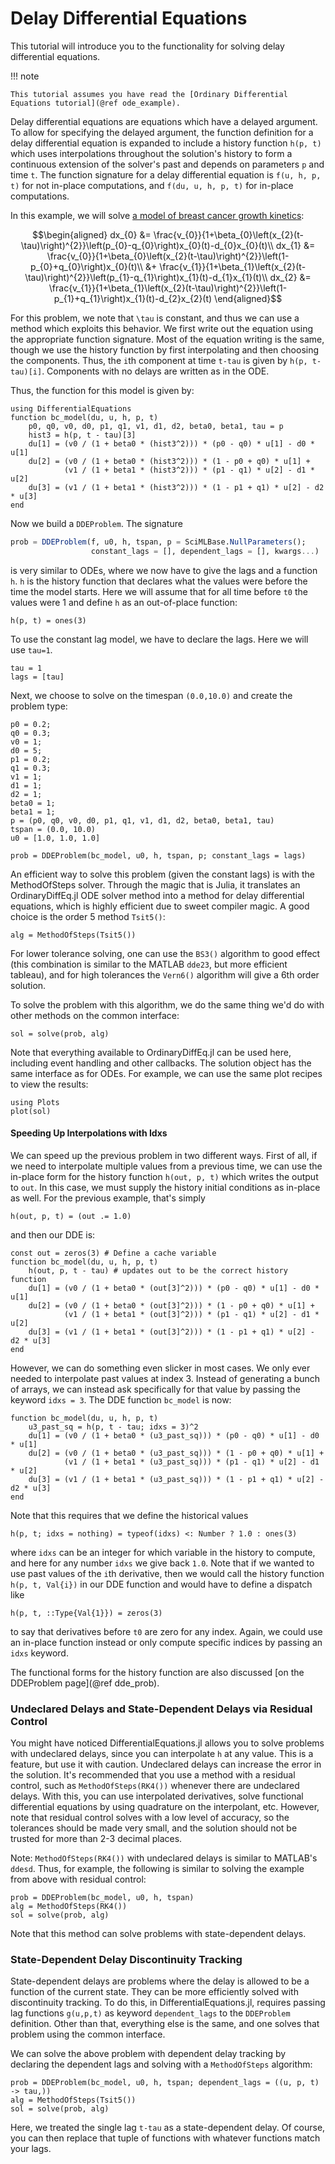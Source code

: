 # Delay Differential Equations

This tutorial will introduce you to the functionality for solving delay differential
equations.

!!! note
    
    This tutorial assumes you have read the [Ordinary Differential Equations tutorial](@ref ode_example).

Delay differential equations are equations which have a delayed argument. To allow
for specifying the delayed argument, the function definition for a delay differential
equation is expanded to include a history function `h(p, t)` which uses interpolations
throughout the solution's history to form a continuous extension of the solver's
past and depends on parameters `p` and time `t`. The function signature for a delay
differential equation is `f(u, h, p, t)` for not in-place computations, and
`f(du, u, h, p, t)` for in-place computations.

In this example, we will solve [a model of breast cancer growth kinetics](https://idp.nature.com/authorize?response_type=cookie&client_id=grover&redirect_uri=https%3A%2F%2Fwww.nature.com%2Farticles%2Fsrep02473):

```math
\begin{aligned}
dx_{0} &= \frac{v_{0}}{1+\beta_{0}\left(x_{2}(t-\tau)\right)^{2}}\left(p_{0}-q_{0}\right)x_{0}(t)-d_{0}x_{0}(t)\\
dx_{1} &= \frac{v_{0}}{1+\beta_{0}\left(x_{2}(t-\tau)\right)^{2}}\left(1-p_{0}+q_{0}\right)x_{0}(t)\\
       &+ \frac{v_{1}}{1+\beta_{1}\left(x_{2}(t-\tau)\right)^{2}}\left(p_{1}-q_{1}\right)x_{1}(t)-d_{1}x_{1}(t)\\
dx_{2} &= \frac{v_{1}}{1+\beta_{1}\left(x_{2}(t-\tau)\right)^{2}}\left(1-p_{1}+q_{1}\right)x_{1}(t)-d_{2}x_{2}(t)
\end{aligned}
```

For this problem, we note that ``\tau`` is constant, and thus we can use a method
which exploits this behavior. We first write out the equation using the appropriate
function signature. Most of the equation writing is the same, though we use the
history function by first interpolating and then choosing the components. Thus,
the `i`th component at time `t-tau` is given by `h(p, t-tau)[i]`. Components with
no delays are written as in the ODE.

Thus, the function for this model is given by:

```@example dde
using DifferentialEquations
function bc_model(du, u, h, p, t)
    p0, q0, v0, d0, p1, q1, v1, d1, d2, beta0, beta1, tau = p
    hist3 = h(p, t - tau)[3]
    du[1] = (v0 / (1 + beta0 * (hist3^2))) * (p0 - q0) * u[1] - d0 * u[1]
    du[2] = (v0 / (1 + beta0 * (hist3^2))) * (1 - p0 + q0) * u[1] +
            (v1 / (1 + beta1 * (hist3^2))) * (p1 - q1) * u[2] - d1 * u[2]
    du[3] = (v1 / (1 + beta1 * (hist3^2))) * (1 - p1 + q1) * u[2] - d2 * u[3]
end
```

Now we build a `DDEProblem`. The signature

```julia
prob = DDEProblem(f, u0, h, tspan, p = SciMLBase.NullParameters();
                  constant_lags = [], dependent_lags = [], kwargs...)
```

is very similar to ODEs, where we now have to give the lags and a function `h`.
`h` is the history function that declares what the values were before the time
the model starts. Here we will assume that for all time before `t0` the values were 1
and define `h` as an out-of-place function:

```@example dde
h(p, t) = ones(3)
```

To use the constant lag model, we have to declare the lags. Here we will use `tau=1`.

```@example dde
tau = 1
lags = [tau]
```

Next, we choose to solve on the timespan `(0.0,10.0)` and create the problem type:

```@example dde
p0 = 0.2;
q0 = 0.3;
v0 = 1;
d0 = 5;
p1 = 0.2;
q1 = 0.3;
v1 = 1;
d1 = 1;
d2 = 1;
beta0 = 1;
beta1 = 1;
p = (p0, q0, v0, d0, p1, q1, v1, d1, d2, beta0, beta1, tau)
tspan = (0.0, 10.0)
u0 = [1.0, 1.0, 1.0]

prob = DDEProblem(bc_model, u0, h, tspan, p; constant_lags = lags)
```

An efficient way to solve this problem (given the constant lags) is with the
MethodOfSteps solver. Through the magic that is Julia, it translates an OrdinaryDiffEq.jl
ODE solver method into a method for delay differential equations, which is highly
efficient due to sweet compiler magic. A good choice is the order 5 method `Tsit5()`:

```@example dde
alg = MethodOfSteps(Tsit5())
```

For lower tolerance solving, one can use the `BS3()` algorithm to good
effect (this combination is similar to the MATLAB `dde23`, but more efficient
tableau), and for high tolerances the `Vern6()` algorithm will give a 6th order
solution.

To solve the problem with this algorithm, we do the same thing we'd do with other
methods on the common interface:

```@example dde
sol = solve(prob, alg)
```

Note that everything available to OrdinaryDiffEq.jl can be used here, including
event handling and other callbacks. The solution object has the same interface
as for ODEs. For example, we can use the same plot recipes to view the results:

```@example dde
using Plots
plot(sol)
```

#### Speeding Up Interpolations with Idxs

We can speed up the previous problem in two different ways. First of all, if we
need to interpolate multiple values from a previous time, we can use the in-place
form for the history function `h(out, p, t)` which writes the output to `out`. In this
case, we must supply the history initial conditions as in-place as well. For the
previous example, that's simply

```@example dde
h(out, p, t) = (out .= 1.0)
```

and then our DDE is:

```@example dde
const out = zeros(3) # Define a cache variable
function bc_model(du, u, h, p, t)
    h(out, p, t - tau) # updates out to be the correct history function
    du[1] = (v0 / (1 + beta0 * (out[3]^2))) * (p0 - q0) * u[1] - d0 * u[1]
    du[2] = (v0 / (1 + beta0 * (out[3]^2))) * (1 - p0 + q0) * u[1] +
            (v1 / (1 + beta1 * (out[3]^2))) * (p1 - q1) * u[2] - d1 * u[2]
    du[3] = (v1 / (1 + beta1 * (out[3]^2))) * (1 - p1 + q1) * u[2] - d2 * u[3]
end
```

However, we can do something even slicker in most cases. We only ever needed to
interpolate past values at index 3. Instead of generating a bunch of arrays,
we can instead ask specifically for that value by passing the keyword `idxs = 3`.
The DDE function `bc_model` is now:

```@example dde
function bc_model(du, u, h, p, t)
    u3_past_sq = h(p, t - tau; idxs = 3)^2
    du[1] = (v0 / (1 + beta0 * (u3_past_sq))) * (p0 - q0) * u[1] - d0 * u[1]
    du[2] = (v0 / (1 + beta0 * (u3_past_sq))) * (1 - p0 + q0) * u[1] +
            (v1 / (1 + beta1 * (u3_past_sq))) * (p1 - q1) * u[2] - d1 * u[2]
    du[3] = (v1 / (1 + beta1 * (u3_past_sq))) * (1 - p1 + q1) * u[2] - d2 * u[3]
end
```

Note that this requires that we define the historical values

```@example dde
h(p, t; idxs = nothing) = typeof(idxs) <: Number ? 1.0 : ones(3)
```

where `idxs` can be an integer for which variable in the history to compute,
and here for any number `idxs` we give back `1.0`. Note that if we wanted to use
past values of the `i`th derivative, then we would call the history function
`h(p, t, Val{i})` in our DDE function and would have to define a dispatch like

```@example dde
h(p, t, ::Type{Val{1}}) = zeros(3)
```

to say that derivatives before `t0` are zero for any index. Again, we could
use an in-place function instead or only compute specific indices by passing
an `idxs` keyword.

The functional forms for the history function are also discussed
[on the DDEProblem page](@ref dde_prob).

### Undeclared Delays and State-Dependent Delays via Residual Control

You might have noticed DifferentialEquations.jl allows you to solve problems
with undeclared delays, since you can interpolate `h` at any value. This is
a feature, but use it with caution. Undeclared delays can increase the error
in the solution. It's recommended that you use a method with a residual control,
such as `MethodOfSteps(RK4())` whenever there are undeclared delays. With this,
you can use interpolated derivatives, solve functional differential equations
by using quadrature on the interpolant, etc. However, note that residual control
solves with a low level of accuracy, so the tolerances should be made very small,
and the solution should not be trusted for more than 2-3 decimal places.

Note: `MethodOfSteps(RK4())` with undeclared delays is similar to MATLAB's
`ddesd`. Thus, for example, the following is similar to solving the example
from above with residual control:

```@example dde
prob = DDEProblem(bc_model, u0, h, tspan)
alg = MethodOfSteps(RK4())
sol = solve(prob, alg)
```

Note that this method can solve problems with state-dependent delays.

### State-Dependent Delay Discontinuity Tracking

State-dependent delays are problems where the delay is allowed to be a function
of the current state. They can be more efficiently solved with discontinuity
tracking. To do this, in DifferentialEquations.jl, requires passing lag functions
`g(u,p,t)` as keyword `dependent_lags` to the `DDEProblem` definition. Other than
that, everything else is the same, and one solves that problem using the common
interface.

We can solve the above problem with dependent delay tracking by declaring the
dependent lags and solving with a `MethodOfSteps` algorithm:

```@example dde
prob = DDEProblem(bc_model, u0, h, tspan; dependent_lags = ((u, p, t) -> tau,))
alg = MethodOfSteps(Tsit5())
sol = solve(prob, alg)
```

Here, we treated the single lag `t-tau` as a state-dependent delay. Of course, you
can then replace that tuple of functions with whatever functions match your lags.

